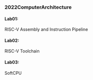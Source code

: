 ### 2022ComputerArchitecture

#### Lab01:
RISC-V Assembly and Instruction Pipeline

#### Lab02:
RISC-V Toolchain

#### Lab03:
SoftCPU
